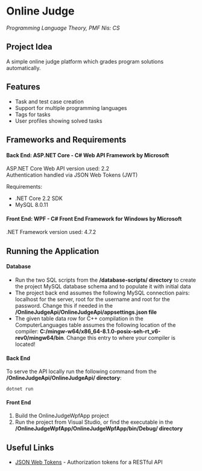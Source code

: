# Online Judge
*Programming Language Theory, PMF Nis: CS*

## Project Idea
A simple online judge platform which grades program solutions automatically.

## Features
- Task and test case creation
- Support for multiple programming languages
- Tags for tasks
- User profiles showing solved tasks

## Frameworks and Requirements
#### Back End: ASP.NET Core - C# Web API Framework by Microsoft
ASP.NET Core Web API version used: 2.2\
Authentication handled via JSON Web Tokens (JWT)

Requirements:

- .NET Core 2.2 SDK
- MySQL 8.0.11

#### Front End: WPF - C# Front End Framework for Windows by Microsoft
.NET Framework version used: 4.7.2

## Running the Application
#### Database
- Run the two SQL scripts from the **/database-scripts/ directory** to create the project MySQL database schema and to populate it with initial data
- The project back end assumes the following MySQL connection pairs: localhost for the server, root for the username and root for the password. Change this if needed in the **/OnlineJudgeApi/OnlineJudgeApi/appsettings.json file**
- The given table data row for C++ compilation in the ComputerLanguages table assumes the following location of the compiler: **C:/mingw-w64/x86_64-8.1.0-posix-seh-rt_v6-rev0/mingw64/bin**. Change this entry to where your compiler is located!

#### Back End
To serve the API locally run the following command from the **/OnlineJudgeApi/OnlineJudgeApi/ directory**:
```console
dotnet run
```
#### Front End
1. Build the OnlineJudgeWpfApp project
2. Run the project from Visual Studio, or find the executable in the **/OnlineJudgeWpfApp/OnlineJudgeWpfApp/bin/Debug/ directory**

## Useful Links
* [JSON Web Tokens](https://jwt.io/) - Authorization tokens for a RESTful API
